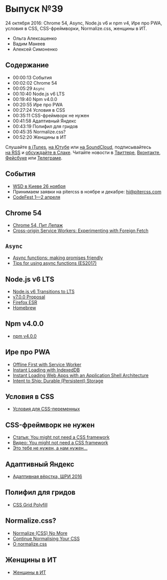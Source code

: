 # Выпуск №39

24 октября 2016: Chrome 54, Async, Node.js v6 и npm v4, Ире про PWA, условия в CSS, CSS-фреймворки, Normalize.css, женщины в ИТ.

- Ольга Алексашенко
- Вадим Макеев
- Алексей Симоненко

## Содержание

- 00:00:13 События
- 00:02:02 Chrome 54
- 00:05:29 `Async`
- 00:10:40 Node.js v6 LTS
- 00:19:40 Npm v4.0.0
- 00:20:55 Ире про PWA
- 00:27:24 Условия в CSS
- 00:35:11 CSS-фреймворк не нужен
- 00:41:58 Адаптивный Яндекс
- 00:43:19 Полифил для гридов
- 00:45:35 Normalize.css?
- 00:52:20 Женщины в ИТ

Слушайте [в iTunes](https://itunes.apple.com/ru/podcast/veb-standarty/id1080500016), [на Ютубе](https://www.youtube.com/playlist?list=PLMBnwIwFEFHcwuevhsNXkFTcadeX5R1Go) или [на SoundCloud](https://soundcloud.com/web-standards), подписывайтесь [на RSS](https://web-standards.ru/podcast/feed/) и [обсуждайте в Слаке](http://slack.web-standards.ru/). Читайте новости в [Твиттере](https://twitter.com/webstandards_ru), [Вконтакте](https://vk.com/webstandards_ru), [Фейсбуке](https://www.facebook.com/webstandardsru) или [Телеграме](https://t.me/webstandards_ru).

## События

- [WSD в Киеве 26 ноября](https://wsd.events/2016/11/26/)
- Принимаем заявки на pitercss в ноябре и декабре: [hi@pitercss.com](mailto:hi@pitercss.com)
- [CodeFest 1—2 апреля](http://www.codefest.ru/speakers/ru/)

## Chrome 54

- [Chrome 54, Пит Лепаж](https://youtu.be/qPD2yc8BoDk)
- [Cross-origin Service Workers: Experimenting with Foreign Fetch](https://developers.google.com/web/updates/2016/09/foreign-fetch)

## `Async`

- [Async functions: making promises friendly](https://developers.google.com/web/fundamentals/getting-started/primers/async-functions)
- [Tips for using async functions (ES2017)](http://www.2ality.com/2016/10/async-function-tips.html)

## Node.js v6 LTS

- [Node.js v6 Transitions to LTS](https://medium.com/p/be7f18c17159)
- [v7.0.0 Proposal](https://github.com/nodejs/node/pull/9099)
- [Firefox ESR](https://www.mozilla.org/en-US/firefox/organizations/)
- [Homebrew](http://brew.sh/)

## Npm v4.0.0

- [npm v4.0.0](https://github.com/npm/npm/releases/tag/v4.0.0)

## Ире про PWA

- [Offline First with Service Worker](https://bitsofco.de/bitsofcode-pwa-part-1-offline-first-with-service-worker/)
- [Instant Loading with IndexedDB](https://bitsofco.de/bitsofcode-pwa-part-2-instant-loading-with-indexeddb/)
- [Instant Loading Web Apps with an Application Shell Architecture](https://developers.google.com/web/updates/2015/11/app-shell)
- [Intent to Ship: Durable (Persistent) Storage](https://groups.google.com/a/chromium.org/d/msg/blink-dev/nAM3o4NSMsI/3gRKsOuYBgAJ)

## Условия в CSS

- [Условия для CSS-переменных](http://kizu.ru/fun/conditions-for-css-variables/)

## CSS-фреймворк не нужен

- [Статья: You might not need a CSS framework](https://hacks.mozilla.org/2016/04/you-might-not-need-a-css-framework/)
- [Видео: You might not need a CSS framework](https://youtu.be/5FdHqVDlXu0)
- [Это тебе не нужен, а нам нужен…](https://vk.com/wall-32017543_9397)

## Адаптивный Яндекс

- [Адаптивная вёрстка, ШРИ 2016](https://youtu.be/Y5450Ns5L4M?list=PLKaafC45L_SSn3kZGmnh6uRSTAzDNNdYC)

## Полифил для гридов

- [CSS Grid Polyfill](https://github.com/FremyCompany/css-grid-polyfill)

## Normalize.css?

- [Normalize (CSS) No More](http://shaunrashid.com/2015/09/15/normalize-css-no-more/)
- [Continue Normalising Your CSS](http://csswizardry.com/2016/10/continue-normalising-your-css/)
- [О normalize.css](https://htmlacademy.ru/blog/64-about-normalize-css)

## Женщины в ИТ

- [Женщины в ИТ](http://b.netology.ru/women)
